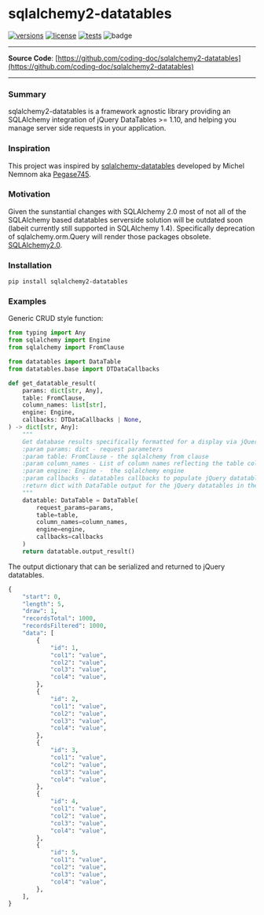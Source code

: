 # sqlalchemy2-datatables

[![versions](https://img.shields.io/pypi/pyversions/sqlalchemy2-datatables.svg)](https://github.com/hniedner/sqlalchemy2-datatables)
[![license](https://img.shields.io/github/license/pydantic/pydantic.svg)](https://github.com/pydantic/pydantic/blob/main/LICENSE)
[![tests](https://github.com/coding-doc/sqlalchemy2-datatables/actions/workflows/python-package.yml/badge.svg?branch=main)](https://github.com/coding-doc/sqlalchemy2-datatables/actions/workflows/python-package.yml)
![badge](https://img.shields.io/endpoint?url=https://gist.githubusercontent.com/coding-doc/e13951fb715ab39a15dfb6c504284537/raw/coverage.json)

---

**Source Code**: [https://github.com/coding-doc/sqlalchemy2-datatables](https://github.com/coding-doc/sqlalchemy2-datatables)

---
### Summary
sqlalchemy2-datatables is a framework agnostic library providing an SQLAlchemy integration of
jQuery DataTables >= 1.10, and helping you manage server side requests in your application.

### Inspiration
This project was inspired by [sqlalchemy-datatables](https://github.com/Pegase745/sqlalchemy-datatables)
developed by Michel Nemnom aka [Pegase745](https://github.com/Pegase745).

### Motivation
Given the sunstantial changes with SQLAlchemy 2.0 most of not all of the SQLAlchemy based datatables serverside
 solution will be outdated soon (labeit currently still supported in SQLAlchemy 1.4). Specifically deprecation of
 sqlalchemy.orm.Query will render those packages obsolete.
[SQLAlchemy2.0](https://docs.sqlalchemy.org/en/20/).

### Installation
```shell
pip install sqlalchemy2-datatables
```

### Examples
Generic CRUD style function:
```python
from typing import Any
from sqlalchemy import Engine
from sqlalchemy import FromClause

from datatables import DataTable
from datatables.base import DTDataCallbacks

def get_datatable_result(
    params: dict[str, Any],
    table: FromClause,
    column_names: list[str],
    engine: Engine,
    callbacks: DTDataCallbacks | None,
) -> dict[str, Any]:
    """
    Get database results specifically formatted for a display via jQuery datatables.
    :param params: dict - request parameters
    :param table: FromClause - the sqlalchemy from clause
    :param column_names - List of column names reflecting the table columns in the desired order
    :param engine: Engine -  the sqlalchemy engine
    :param callbacks - datatables callbacks to populate jQuery datatables DT_* attributes
    :return dict with DataTable output for the jQuery datatables in the frontend view
    """
    datatable: DataTable = DataTable(
        request_params=params,
        table=table,
        column_names=column_names,
        engine=engine,
        callbacks=callbacks
    )
    return datatable.output_result()
```
The output dictionary that can be serialized and returned to jQuery datatables.
```python
{
    "start": 0,
    "length": 5,
    "draw": 1,
    "recordsTotal": 1000,
    "recordsFiltered": 1000,
    "data": [
        {
            "id": 1,
            "col1": "value",
            "col2": "value",
            "col3": "value",
            "col4": "value",
        },
        {
            "id": 2,
            "col1": "value",
            "col2": "value",
            "col3": "value",
            "col4": "value",
        },
        {
            "id": 3,
            "col1": "value",
            "col2": "value",
            "col3": "value",
            "col4": "value",
        },
        {
            "id": 4,
            "col1": "value",
            "col2": "value",
            "col3": "value",
            "col4": "value",
        },
        {
            "id": 5,
            "col1": "value",
            "col2": "value",
            "col3": "value",
            "col4": "value",
        },
    ],
}
```
